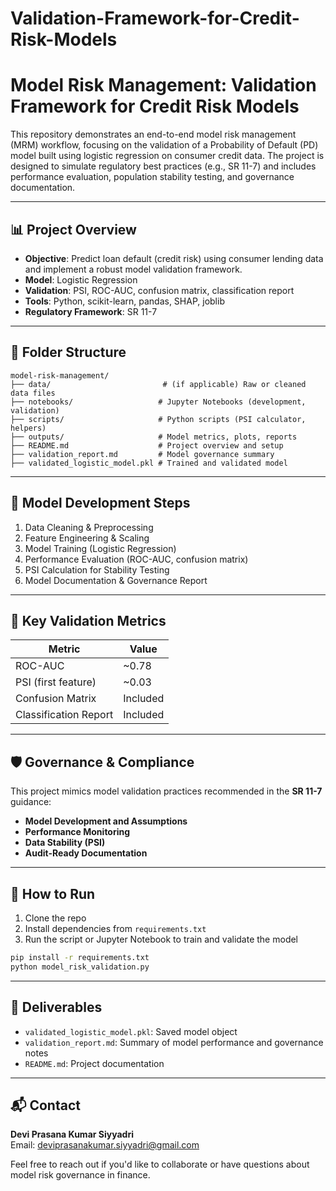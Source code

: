 # Validation-Framework-for-Credit-Risk-Models
# Model Risk Management: Validation Framework for Credit Risk Models

This repository demonstrates an end-to-end model risk management (MRM) workflow, focusing on the validation of a Probability of Default (PD) model built using logistic regression on consumer credit data. The project is designed to simulate regulatory best practices (e.g., SR 11-7) and includes performance evaluation, population stability testing, and governance documentation.

---

## 📊 Project Overview

- **Objective**: Predict loan default (credit risk) using consumer lending data and implement a robust model validation framework.
- **Model**: Logistic Regression
- **Validation**: PSI, ROC-AUC, confusion matrix, classification report
- **Tools**: Python, scikit-learn, pandas, SHAP, joblib
- **Regulatory Framework**: SR 11-7

---

## 📁 Folder Structure

```
model-risk-management/
├── data/                         # (if applicable) Raw or cleaned data files
├── notebooks/                   # Jupyter Notebooks (development, validation)
├── scripts/                     # Python scripts (PSI calculator, helpers)
├── outputs/                     # Model metrics, plots, reports
├── README.md                    # Project overview and setup
├── validation_report.md         # Model governance summary
├── validated_logistic_model.pkl # Trained and validated model
```

---

## 🧪 Model Development Steps

1. Data Cleaning & Preprocessing  
2. Feature Engineering & Scaling  
3. Model Training (Logistic Regression)  
4. Performance Evaluation (ROC-AUC, confusion matrix)  
5. PSI Calculation for Stability Testing  
6. Model Documentation & Governance Report

---

## 📌 Key Validation Metrics

| Metric                | Value      |
|----------------------|------------|
| ROC-AUC              | ~0.78      |
| PSI (first feature)  | ~0.03      |
| Confusion Matrix     | Included   |
| Classification Report| Included   |

---

## 🛡️ Governance & Compliance

This project mimics model validation practices recommended in the **SR 11-7** guidance:
- **Model Development and Assumptions**
- **Performance Monitoring**
- **Data Stability (PSI)**
- **Audit-Ready Documentation**

---

## 🚀 How to Run

1. Clone the repo
2. Install dependencies from `requirements.txt`
3. Run the script or Jupyter Notebook to train and validate the model

```bash
pip install -r requirements.txt
python model_risk_validation.py
```

---

## 📝 Deliverables

- `validated_logistic_model.pkl`: Saved model object  
- `validation_report.md`: Summary of model performance and governance notes  
- `README.md`: Project documentation

---

## 📬 Contact

**Devi Prasana Kumar Siyyadri**  
Email: [deviprasanakumar.siyyadri@gmail.com](mailto:deviprasanakumar.siyyadri@gmail.com)

Feel free to reach out if you'd like to collaborate or have questions about model risk governance in finance.
